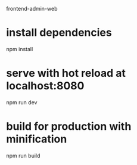 frontend-admin-web
# install dependencies
npm install

# serve with hot reload at localhost:8080
npm run dev

# build for production with minification
npm run build